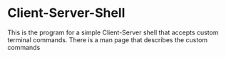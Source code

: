 # Client-Server-Shell
This is the program for a simple Client-Server shell that accepts custom terminal commands. There is a man page that describes the custom commands
